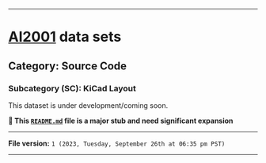 
***

# [AI2001](https://github.com/seanpm2001/AI2001/) data sets

## Category: Source Code

### Subcategory (SC): KiCad Layout

This dataset is under development/coming soon.

**🌱️ This [`README.md`](/README.md) file is a major stub and need significant expansion**

***

**File version:** `1 (2023, Tuesday, September 26th at 06:35 pm PST)`

***
